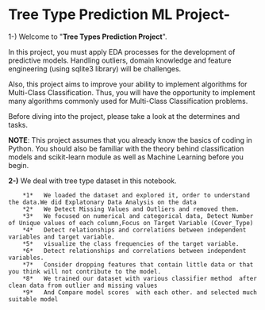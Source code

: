 # Tree Type Prediction ML Project-

1-) Welcome to "**Tree Types Prediction Project**".

In this project, you must apply EDA processes for the development of predictive models. Handling outliers, domain knowledge and feature engineering (using sqlite3 library) will be challenges.

Also, this project aims to improve your ability to implement algorithms for Multi-Class Classification. Thus, you will have the opportunity to implement many algorithms commonly used for Multi-Class Classification problems.

Before diving into the project, please take a look at the determines and tasks.

   **NOTE**: This project assumes that you already know the basics of coding in Python. You should also be familiar with the theory behind classification models and scikit-learn        module as well as Machine Learning before you begin.

**2-)** We deal with tree type dataset in this notebook.
       
        *1*   We loaded the dataset and explored it, order to understand the data.We did Explatonary Data Analysis on the data 
        *2*   We Detect Missing Values and Outliers and removed them.
        *3*   We focused on numerical and categorical data, Detect Number of Unique values of each column,Focus on Target Variable (Cover_Type)
        *4*   Detect relationships and correlations between independent variables and target variable.
        *5*   visualize the class frequencies of the target variable. 
        *6*   Detect relationships and correlations between independent variables.
        *7*   Consider dropping features that contain little data or that you think will not contribute to the model.
        *8*   We trained our dataset with various classifier method  after clean data from outlier and missing values
        *9*   And Compare model scores  with each other. and selected much suitable model
        
